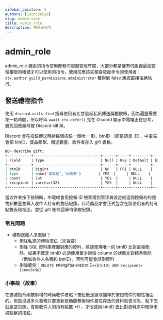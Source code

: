 ```yaml
---
sidebar_position: 2
authors: [iach526526]
slug: admin-code
title: admin_role
description: 管理者指令
---
```


# admin_role

admin_role 裡面的指令使用都和伺服器管理有關，大部分都是擁有伺服器最高管理權限的帳號才可以使用的指令。使用前應該先檢查發起命令的使用者：
`ctx.author.guild_permissions.administrator`
若得到 false 應該直接拒絕執行。

## 發送禮物指令

使用 `discord.utils.find` 搜尋使用者名並發起私訊傳送獎勵按鈕，因為遍歷需要花一點時間，所以呼叫 `await ctx.defer()` 先在 Discord 顯示中電喵正在思考，避免回應超時被 Discord kill 掉。

Discord 會在按鈕傳送時給每個按鈕一個唯一 ID，btnID （即是訊息 ID），中電喵會把 btnID、獎品類型、贈送數量、收件者存入 gift 表格。

```bash
DB> describe gift;
+-----------+-------------------------------+------+-----+---------+-------+
| Field     | Type                          | Null | Key | Default | Extra |
+-----------+-------------------------------+------+-----+---------+-------+
| btnID     | bigint                        | NO   | PRI | NULL    |       |
| type      | enum('電電點','抽獎券')        | YES  |     | NULL    |       |
| count     | int                           | YES  |     | NULL    |       |
| recipient | varchar(32)                   | YES  |     | NULL    |       |
+-----------+-------------------------------+------+-----+---------+-------+
```

當收件者按下按鈕時，中電喵會用按鈕 ID 檢索得到管理員設定給這個按鈕的的禮物和數量並算入收件人持有的物品紀錄，此時獎品才會正式包含在該使用者的持有點數表格裡面，並從 gift 刪除這筆待領取紀錄。

### 常見問題

- 禮物送錯人怎麼辦？
  - 刪除私訊的禮物按鈕（未實裝）
  - 刪除 SQL 資料庫裡面對應的資料，建議使用唯一的 btnID 比對直接刪除，如果不確定 btnID 必須使用至少兩個 column 的狀態比對精準刪除（例如收件人名稱和 btnID），否則可能會誤刪資料
  - 刪除範例：`DELETE FROM`gift` WHERE `btnID`={btnID} AND recipient={somebody}`

### 小~~事故~~（故事）

在送禮指令剛被新增的時候收件者點下按鈕後是讀取儲存於按鈕物件的屬性裡面的，但是沒過多久發現只要重新啟動服務後物件屬性存放的資料就會消失，點下去就是空包彈，會幫收件人的持有點數 +0 ，才改成用 btnID 去比對資料庫中既存未被點擊的按鈕。
